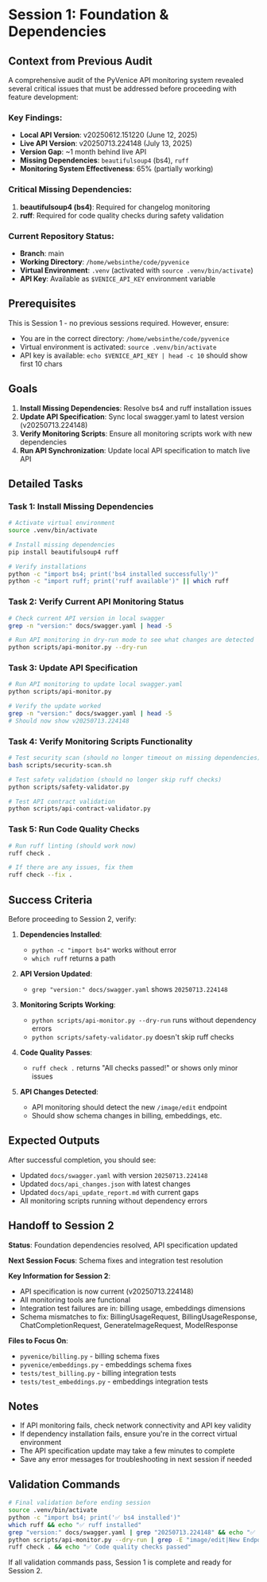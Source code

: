 # Session 1: Foundation & Dependencies

## Context from Previous Audit

A comprehensive audit of the PyVenice API monitoring system revealed several critical issues that must be addressed before proceeding with feature development:

### Key Findings:
- **Local API Version**: v20250612.151220 (June 12, 2025)
- **Live API Version**: v20250713.224148 (July 13, 2025)
- **Version Gap**: ~1 month behind live API
- **Missing Dependencies**: `beautifulsoup4` (bs4), `ruff`
- **Monitoring System Effectiveness**: 65% (partially working)

### Critical Missing Dependencies:
1. **beautifulsoup4 (bs4)**: Required for changelog monitoring
2. **ruff**: Required for code quality checks during safety validation

### Current Repository Status:
- **Branch**: main
- **Working Directory**: `/home/websinthe/code/pyvenice`
- **Virtual Environment**: `.venv` (activated with `source .venv/bin/activate`)
- **API Key**: Available as `$VENICE_API_KEY` environment variable

## Prerequisites

This is Session 1 - no previous sessions required. However, ensure:
- You are in the correct directory: `/home/websinthe/code/pyvenice`
- Virtual environment is activated: `source .venv/bin/activate`
- API key is available: `echo $VENICE_API_KEY | head -c 10` should show first 10 chars

## Goals

1. **Install Missing Dependencies**: Resolve bs4 and ruff installation issues
2. **Update API Specification**: Sync local swagger.yaml to latest version (v20250713.224148)
3. **Verify Monitoring Scripts**: Ensure all monitoring scripts work with new dependencies
4. **Run API Synchronization**: Update local API specification to match live API

## Detailed Tasks

### Task 1: Install Missing Dependencies
```bash
# Activate virtual environment
source .venv/bin/activate

# Install missing dependencies
pip install beautifulsoup4 ruff

# Verify installations
python -c "import bs4; print('bs4 installed successfully')"
python -c "import ruff; print('ruff available')" || which ruff
```

### Task 2: Verify Current API Monitoring Status
```bash
# Check current API version in local swagger
grep -n "version:" docs/swagger.yaml | head -5

# Run API monitoring in dry-run mode to see what changes are detected
python scripts/api-monitor.py --dry-run
```

### Task 3: Update API Specification
```bash
# Run API monitoring to update local swagger.yaml
python scripts/api-monitor.py

# Verify the update worked
grep -n "version:" docs/swagger.yaml | head -5
# Should now show v20250713.224148
```

### Task 4: Verify Monitoring Scripts Functionality
```bash
# Test security scan (should no longer timeout on missing dependencies)
bash scripts/security-scan.sh

# Test safety validation (should no longer skip ruff checks)
python scripts/safety-validator.py

# Test API contract validation
python scripts/api-contract-validator.py
```

### Task 5: Run Code Quality Checks
```bash
# Run ruff linting (should work now)
ruff check .

# If there are any issues, fix them
ruff check --fix .
```

## Success Criteria

Before proceeding to Session 2, verify:

1. **Dependencies Installed**: 
   - `python -c "import bs4"` works without error
   - `which ruff` returns a path

2. **API Version Updated**:
   - `grep "version:" docs/swagger.yaml` shows `20250713.224148`

3. **Monitoring Scripts Working**:
   - `python scripts/api-monitor.py --dry-run` runs without dependency errors
   - `python scripts/safety-validator.py` doesn't skip ruff checks

4. **Code Quality Passes**:
   - `ruff check .` returns "All checks passed!" or shows only minor issues

5. **API Changes Detected**:
   - API monitoring should detect the new `/image/edit` endpoint
   - Should show schema changes in billing, embeddings, etc.

## Expected Outputs

After successful completion, you should see:
- Updated `docs/swagger.yaml` with version `20250713.224148`
- Updated `docs/api_changes.json` with latest changes
- Updated `docs/api_update_report.md` with current gaps
- All monitoring scripts running without dependency errors

## Handoff to Session 2

**Status**: Foundation dependencies resolved, API specification updated

**Next Session Focus**: Schema fixes and integration test resolution

**Key Information for Session 2**:
- API specification is now current (v20250713.224148)
- All monitoring tools are functional
- Integration test failures are in: billing usage, embeddings dimensions
- Schema mismatches to fix: BillingUsageRequest, BillingUsageResponse, ChatCompletionRequest, GenerateImageRequest, ModelResponse

**Files to Focus On**:
- `pyvenice/billing.py` - billing schema fixes
- `pyvenice/embeddings.py` - embeddings schema fixes  
- `tests/test_billing.py` - billing integration tests
- `tests/test_embeddings.py` - embeddings integration tests

## Notes

- If API monitoring fails, check network connectivity and API key validity
- If dependency installation fails, ensure you're in the correct virtual environment
- The API specification update may take a few minutes to complete
- Save any error messages for troubleshooting in next session if needed

## Validation Commands

```bash
# Final validation before ending session
source .venv/bin/activate
python -c "import bs4; print('✅ bs4 installed')"
which ruff && echo "✅ ruff installed"
grep "version:" docs/swagger.yaml | grep "20250713.224148" && echo "✅ API version updated"
python scripts/api-monitor.py --dry-run | grep -E "image/edit|New Endpoints" && echo "✅ New endpoints detected"
ruff check . && echo "✅ Code quality checks passed"
```

If all validation commands pass, Session 1 is complete and ready for Session 2.